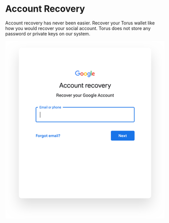 # Account Recovery

Account recovery has never been easier. Recover your Torus wallet like how you would recover your social account. Torus does not store any password or private keys on our system.

![Account recovery](../.gitbook/assets/accountrecovery.png)

